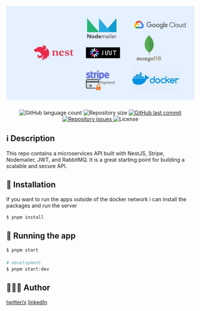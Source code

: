 <h1 align="center">
  <img alt="app-image" title="#app-image" src="./image.jpg" />
</h1>

[circleci-image]: https://img.shields.io/circleci/build/github/nestjs/nest/master?token=abc123def456
[circleci-url]: https://circleci.com/gh/nestjs/nest

<p align="center">
  <img alt="GitHub language count" src="https://img.shields.io/github/languages/count/augusto-carlos/Nestjs-Postgres-RabbitMQ-JWT-AWS">

  <img alt="Repository size" src="https://img.shields.io/github/repo-size/augusto-carlos/Nestjs-Postgres-RabbitMQ-JWT-AWS">
  
  <a href="https://github.com/augusto-carlos/Nestjs-Postgres-RabbitMQ-JWT-AWS/commits/master">
    <img alt="GitHub last commit" src="https://img.shields.io/github/last-commit/augusto-carlos/Nestjs-Postgres-RabbitMQ-JWT-AWS">
  </a>

  <a href="https://github.com/augusto-carlos/Nestjs-Postgres-RabbitMQ-JWT-AWS/issues">
    <img alt="Repository issues" src="https://img.shields.io/github/issues/augusto-carlos/Nestjs-Postgres-RabbitMQ-JWT-AWS">
  </a>

  <img alt="License" src="https://img.shields.io/badge/license-MIT-brightgreen">
</p>

  <!--[![Backers on Open Collective](https://opencollective.com/nest/backers/badge.svg)](https://opencollective.com/nest#backer)
  [![Sponsors on Open Collective](https://opencollective.com/nest/sponsors/badge.svg)](https://opencollective.com/nest#sponsor)-->

## ℹ️ Description

This repo contains a microservices API built with NestJS, Stripe, Nodemailer, JWT, and RabbitMQ. It is a great starting point for building a scalable and secure API.

## 🔌 Installation

If you want to run the apps outside of the docker network i can install the packages and run the server

```bash
$ pnpm install
```

## 🚀 Running the app

```bash
$ pnpm start

# development
$ pnpm start:dev
```

## 👨🏽‍💻 Author

[twitter/x](https://twitter.com/carllos_4)
[linkedIn](https://www.linkedin.com/in/augusto-carlos96)
